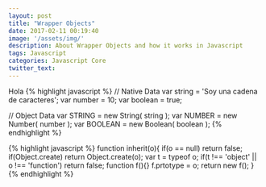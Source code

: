 ```yaml
---
layout: post
title: "Wrapper Objects"
date: 2017-02-11 00:19:40
image: '/assets/img/'
description: About Wrapper Objects and how it works in Javascript
tags: Javascript
categories: Javascript Core
twitter_text:
---
```


Hola
{% highlight javascript %}
//	Native Data
var string = 'Soy una cadena de caracteres';
var number = 10;
var boolean = true;

//	Object Data
var STRING = new String( string );
var NUMBER = new Number( number );
var BOOLEAN = new Boolean( boolean );
{% endhighlight %}

{% highlight javascript %}
function inherit(o){
	if(o == null)
		return false;
	if(Object.create)
		return Object.create(o);
	var t = typeof o;
	if(t !== 'object' || o !== 'function')
		return false;
	function f(){}
	f.prtotype = o;
	return new f();
}
{% endhighlight %}